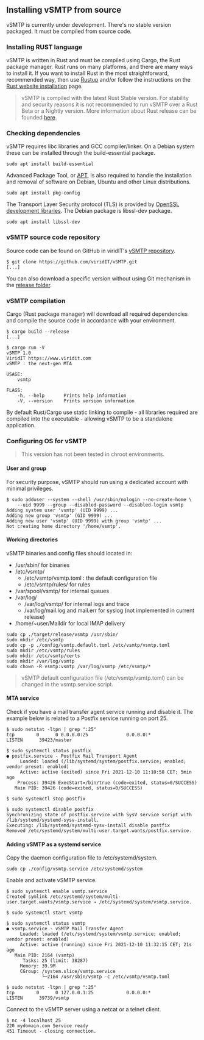 ## Installing vSMTP from source

vSMTP is currently under development. There's no stable version packaged. It must be compiled from source code.

### Installing RUST language

vSMTP is written in Rust and must be compiled using Cargo, the Rust package manager. Rust runs on many platforms, and there are many ways to install it. If you want to install Rust in the most straightforward, recommended way, then use [Rustup] and/or follow the instructions on the [Rust website installation] page.

[Rustup]: https://github.com/rust-lang/rustup
[Rust website installation]: https://www.rust-lang.org/tools/install

> vSMTP is compiled with the latest Rust Stable version. For stability and security reasons it is not recommended to run vSMTP over a Rust Beta or a Nightly version. More information about Rust release can be founded [here].

### Checking dependencies

[here]: https://doc.rust-lang.org/book/appendix-07-nightly-rust.html

vSMTP requires libc libraries and GCC compiler/linker. On a Debian system these can be installed through the build-essential package.

```shell
sudo apt install build-essential
```

Advanced Package Tool, or [APT], is also required to handle the installation and removal of software on Debian, Ubuntu and other Linux distributions.

[APT]: https://www.freedesktop.org/wiki/Software/pkg-config/

```shell
sudo apt install pkg-config
```

The Transport Layer Security protocol (TLS) is provided by [OpenSSL development libraries].
The Debian package is libssl-dev package.

[OpenSSL development libraries]: https://www.openssl.org/

```shell
sudo apt install libssl-dev
```

### vSMTP source code repository

Source code can be found on GitHub in viridIT's [vSMTP repository].

```shell
$ git clone https://github.com/viridIT/vSMTP.git
[...]
```

You can also download a specific version without using Git mechanism in the [release folder].

[release folder]: https://github.com/viridIT/vSMTP/releases

### vSMTP compilation

Cargo (Rust package manager) will download all required dependencies and compile the source code in accordance with your environment.

[vSMTP repository]: https://github.com/viridIT/vSMTP

```shell
$ cargo build --release
[...]

$ cargo run -V
vSMTP 1.0
ViridIT https://www.viridit.com
vSMTP : the next-gen MTA

USAGE:
    vsmtp

FLAGS:
    -h, --help       Prints help information
    -V, --version    Prints version information
```

By default Rust/Cargo use static linking to compile - all libraries required are compiled into the executable - allowing vSMTP to be a standalone application.

### Configuring OS for vSMTP

> This version has not been tested in chroot environments.

#### User and group

For security purpose, vSMTP should run using a dedicated account with minimal privileges.

```shell
$ sudo adduser --system --shell /usr/sbin/nologin --no-create-home \
    --uid 9999 --group --disabled-password --disabled-login vsmtp
Adding system user 'vsmtp' (UID 9999) ...
Adding new group 'vsmtp' (GID 9999) ...
Adding new user 'vsmtp' (UID 9999) with group 'vsmtp' ...
Not creating home directory '/home/vsmtp'.
```

#### Working directories

vSMTP binaries and config files should located in:

+ /usr/sbin/ for binaries
+ /etc/vsmtp/
  + /etc/vsmtp/vsmtp.toml : the default configuration file
  + /etc/vsmtp/rules/ for rules
+ /var/spool/vsmtp/ for internal queues
+ /var/log/
  + /var/log/vsmtp/ for internal logs and trace
  + /var/log/mail.log and mail.err for syslog (not implemented in current release)
+ /home/~user/Maildir for local IMAP delivery

```shell
sudo cp ./target/release/vsmtp /usr/sbin/
sudo mkdir /etc/vsmtp
sudo cp -p ./config/vsmtp.default.toml /etc/vsmtp/vsmtp.toml
sudo mkdir /etc/vsmtp/rules
sudo mkdir /etc/vsmtp/certs
sudo mkdir /var/log/vsmtp
sudo chown -R vsmtp:vsmtp /var/log/vsmtp /etc/vsmtp/*
```

> vSMTP default configuration file (/etc/vsmtp/vsmtp.toml) can be changed in the vsmtp.service script.

#### MTA service

Check if you have a mail transfer agent service running and disable it.
The example below is related to a Postfix service running on port 25.

```shell
$ sudo netstat -ltpn | grep ":25"
tcp        0      0 0.0.0.0:25              0.0.0.0:*               LISTEN      39423/master

$ sudo systemctl status postfix
● postfix.service - Postfix Mail Transport Agent
     Loaded: loaded (/lib/systemd/system/postfix.service; enabled; vendor preset: enabled)
     Active: active (exited) since Fri 2021-12-10 11:10:58 CET; 5min ago
    Process: 39426 ExecStart=/bin/true (code=exited, status=0/SUCCESS)
   Main PID: 39426 (code=exited, status=0/SUCCESS)

$ sudo systemctl stop postfix

$ sudo systemctl disable postfix
Synchronizing state of postfix.service with SysV service script with /lib/systemd/systemd-sysv-install.
Executing: /lib/systemd/systemd-sysv-install disable postfix
Removed /etc/systemd/system/multi-user.target.wants/postfix.service.
```

#### Adding vSMTP as a systemd service

Copy the daemon configuration file to /etc/systemd/system.

```shell
sudo cp ./config/vsmtp.service /etc/systemd/system
```

Enable and activate vSMTP service.

```shell
$ sudo systemctl enable vsmtp.service
Created symlink /etc/systemd/system/multi-user.target.wants/vsmtp.service → /etc/systemd/system/vsmtp.service.

$ sudo systemctl start vsmtp

$ sudo systemctl status vsmtp
● vsmtp.service - vSMTP Mail Transfer Agent
     Loaded: loaded (/etc/systemd/system/vsmtp.service; enabled; vendor preset: enabled)
     Active: active (running) since Fri 2021-12-10 11:32:15 CET; 21s ago
   Main PID: 2164 (vsmtp)
      Tasks: 25 (limit: 38287)
     Memory: 39.9M
     CGroup: /system.slice/vsmtp.service
             └─2164 /usr/sbin/vsmtp -c /etc/vsmtp/vsmtp.toml

$ sudo netstat -ltpn | grep ":25"
tcp        0      0 127.0.0.1:25            0.0.0.0:*               LISTEN      39739/vsmtp
```

Connect to the vSMTP server using a netcat or a telnet client.

```shell
$ nc -4 localhost 25
220 mydomain.com Service ready
451 Timeout - closing connection.
```
